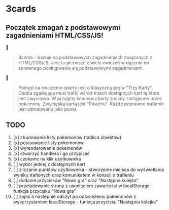 # 3cards

## Początek zmagań z podstawowymi zagadnieniami HTML/CSS/JS!

:page_facing_up:
> 3cards - bazuje na podstawowych zagadnieniach związanych z HTML/CSS/JS. 
> Jest to pierwsze z wielu ćwiczeń w dążeniu do sprawnego posługiwania się podstawowymi zagadnieniami. 

:ledger:
> Pomysł na ćwiczenie oparty jest o klasyczną grę w "Trzy Karty".
> Osoba zgadująca musi trafić wśród trzech dostępnych kart tę która jest zwycięska. 
> W przyjętej koncepcji karty zostały zastąpione przez pokemony. Zwycięską kartą jest "Pikachu". 
> Każde poprawne trafienie jest odnotowane jako punkt.

## TODO

1. [x] zbudowanie listy pokemonów (tablica obiektów)
2. [x] potasowanie listy pokemonów 
3. [x] wyrenderowanie pokemonów 
4. [x] stworzyć handlera i go przypisać  
5. [x] czekanie na klik użytkownika
6. [ ] wybór jednej z dostępnych kart
7. [ ] zliczanie punktów użytkownika - stworzenie miejsca do wyświetlania wyniku trafionych oraz komunikatem w konsoli o trafieniu
8. [ ] dodanie przycisków "Nowa gra" oraz "Następna kolejka"
9. [ ] przeładowanie strony z usunięciem zawartości w localStorage - funkcja przycisku "Nowa gra"
10. [ ] zapis a następnie odczyt po odświeżeniu pokemonów z wykorzystaniem localStorage - funkcja przycisku "Następna kolejka"
